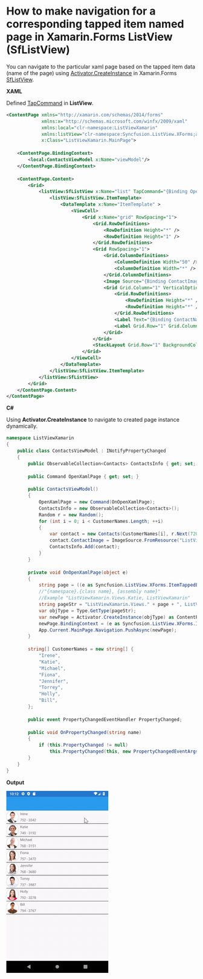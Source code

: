 # How to make navigation for a corresponding tapped item named page in Xamarin.Forms ListView (SfListView)

You can navigate to the particular xaml page based on the tapped item data (name of the page) using [Activator.CreateInstance](https://docs.microsoft.com/en-us/dotnet/api/system.activator.createinstance?view=netcore-3.1) in Xamarin.Forms [SfListView](https://help.syncfusion.com/xamarin/listview/overview?).

**XAML**

Defined [TapCommand](https://help.syncfusion.com/cr/xamarin/Syncfusion.SfListView.XForms~Syncfusion.ListView.XForms.SfListView~TapCommand.html?) in **ListView**.
``` xml
<ContentPage xmlns="http://xamarin.com/schemas/2014/forms"
             xmlns:x="http://schemas.microsoft.com/winfx/2009/xaml"
             xmlns:local="clr-namespace:ListViewXamarin"
             xmlns:listView="clr-namespace:Syncfusion.ListView.XForms;assembly=Syncfusion.SfListView.XForms"
             x:Class="ListViewXamarin.MainPage">
 
    <ContentPage.BindingContext>
        <local:ContactsViewModel x:Name="viewModel"/>
    </ContentPage.BindingContext>
 
    <ContentPage.Content>
        <Grid>
            <listView:SfListView x:Name="list" TapCommand="{Binding OpenXamlPage}" ItemsSource="{Binding ContactsInfo}" SelectionMode="Single" AutoFitMode="DynamicHeight">
                <listView:SfListView.ItemTemplate>
                    <DataTemplate x:Name="ItemTemplate" >
                        <ViewCell>
                            <Grid x:Name="grid" RowSpacing="1">
                                <Grid.RowDefinitions>
                                    <RowDefinition Height="*" />
                                    <RowDefinition Height="1" />
                                </Grid.RowDefinitions>
                                <Grid RowSpacing="1">
                                    <Grid.ColumnDefinitions>
                                        <ColumnDefinition Width="50" />
                                        <ColumnDefinition Width="*" />
                                    </Grid.ColumnDefinitions>
                                    <Image Source="{Binding ContactImage}" VerticalOptions="Center" HorizontalOptions="Center" HeightRequest="50"/>
                                    <Grid Grid.Column="1" VerticalOptions="Center">
                                        <Grid.RowDefinitions>
                                            <RowDefinition Height="*" />
                                            <RowDefinition Height="*" />
                                        </Grid.RowDefinitions>
                                        <Label Text="{Binding ContactName}"/>
                                        <Label Grid.Row="1" Grid.Column="0" Text="{Binding ContactNumber}"/>
                                    </Grid>
                                </Grid>
                                <StackLayout Grid.Row="1" BackgroundColor="Black" HeightRequest="1"/>
                            </Grid>
                        </ViewCell>
                    </DataTemplate>
                </listView:SfListView.ItemTemplate>
            </listView:SfListView>
        </Grid>
    </ContentPage.Content>
</ContentPage>
```
**C#**

Using **Activator.CreateInstance** to navigate to created page instance dynamically.
``` c#
namespace ListViewXamarin
{
    public class ContactsViewModel : INotifyPropertyChanged
    {
        public ObservableCollection<Contacts> ContactsInfo { get; set; }
 
        public Command OpenXamlPage { get; set; }
 
        public ContactsViewModel()
        {
            OpenXamlPage = new Command(OnOpenXamlPage);
            ContactsInfo = new ObservableCollection<Contacts>();
            Random r = new Random();
            for (int i = 0; i < CustomerNames.Length; ++i) 
            {
                var contact = new Contacts(CustomerNames[i], r.Next(720, 799).ToString() + " - " + r.Next(3010, 3999).ToString());
                contact.ContactImage = ImageSource.FromResource("ListViewXamarin.Images.Image" + i + ".png", typeof(MainPage));
                ContactsInfo.Add(contact);
            }
        }
 
        private void OnOpenXamlPage(object e)
        {
            string page = ((e as Syncfusion.ListView.XForms.ItemTappedEventArgs).ItemData as Contacts).ContactName;
            //"{namespace}.{class name}, {assembly name}"
            //Example "ListViewXamarin.Views.Katie, ListViewXamarin"
            string pageStr = "ListViewXamarin.Views." + page + ", ListViewXamarin";
            var objType = Type.GetType(pageStr);
            var newPage = Activator.CreateInstance(objType) as ContentPage;
            newPage.BindingContext = (e as Syncfusion.ListView.XForms.ItemTappedEventArgs).ItemData as Contacts;
            App.Current.MainPage.Navigation.PushAsync(newPage);
        }
 
        string[] CustomerNames = new string[] {
            "Irene",
            "Katie",
            "Michael",
            "Fiona",
            "Jennifer",
            "Torrey",
            "Holly",
            "Bill",
        };
 
        public event PropertyChangedEventHandler PropertyChanged;
 
        public void OnPropertyChanged(string name)
        {
            if (this.PropertyChanged != null)
                this.PropertyChanged(this, new PropertyChangedEventArgs(name));
        }
    }
}
```
**Output**

![TappedPageNavigation](https://github.com/SyncfusionExamples/tapped-item-named-page-navigation-listview-xamarin/blob/master/ScreenShots/TappedPageNavigation.gif)
